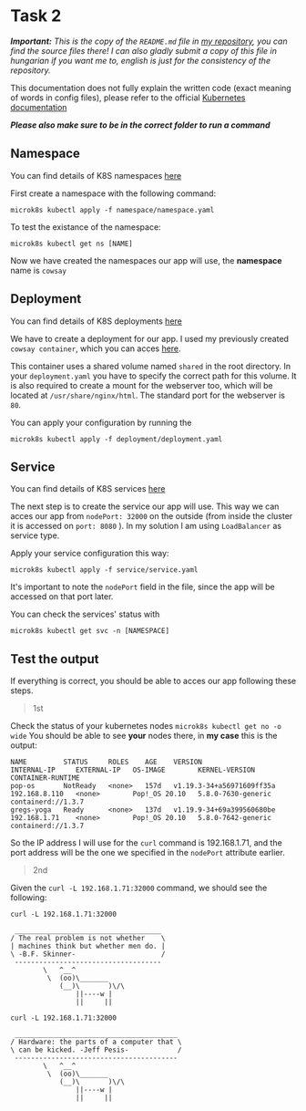 # Task 2

***Important:** This is the copy of the `README.md` file in [my repository](https://github.com/D3w4r/hakap), you can find the source files there! I can also gladly submit a copy of this file in hungarian if you want me to, english is just for the consistency of the repository.*

This documentation does not fully explain the written code (exact meaning of words in config files),
please refer to the official [Kubernetes documentation](https://kubernetes.io/)

***Please also make sure to be in the correct folder to run a command***

## Namespace

You can find details of K8S namespaces [here](https://kubernetes.io/docs/concepts/overview/working-with-objects/namespaces/)

First create a namespace with the following command:

```
microk8s kubectl apply -f namespace/namespace.yaml
```

To test the existance of the namespace:

```
microk8s kubectl get ns [NAME]
```

Now we have created the namespaces our app will use, the **namespace** name is `cowsay`

## Deployment

You can find details of K8S deployments [here](https://kubernetes.io/docs/concepts/workloads/controllers/deployment/)

We have to create a deployment for our app. I used my previously created `cowsay container`, which you can acces [here](https://hub.docker.com/layers/140577465/d3w4r/hakap/cowsay/images/sha256-e99d1ded13c64ab58d13fb434fe7040efa640a82ef478f9b6742a014b4421736?context=explore).

This container uses a shared volume named `shared` in the root directory. In your `deployment.yaml` you have to specify the correct path for this volume. It is also required to create a mount for the webserver too, which will be located at `/usr/share/nginx/html`. The standard port for the webserver is `80`.

You can apply your configuration by running the

```
microk8s kubectl apply -f deployment/deployment.yaml
```

## Service

You can find details of K8S services [here](https://kubernetes.io/docs/concepts/services-networking/service/)

The next step is to create the service our app will use. This way we can acces our app from `nodePort: 32000` on the outside (from inside the cluster it is accessed on `port: 8080` ). In my solution I am using `LoadBalancer` as service type.

Apply your service configuration this way:

```
microk8s kubectl apply -f service/service.yaml
```

It's important to note the `nodePort` field in the file, since the app will be accessed on that port later.

You can check the services' status with

```
microk8s kubectl get svc -n [NAMESPACE]
```

## Test the output

If everything is correct, you should be able to acces our app following these steps.

> 1st

Check the status of your kubernetes nodes
``` microk8s kubectl get no -o wide ```
You should be able to see **your** nodes there, in **my case** this is the output:

```
NAME         STATUS     ROLES    AGE    VERSION                     INTERNAL-IP     EXTERNAL-IP   OS-IMAGE        KERNEL-VERSION       CONTAINER-RUNTIME
pop-os       NotReady   <none>   157d   v1.19.3-34+a56971609ff35a   192.168.8.110   <none>        Pop!_OS 20.10   5.8.0-7630-generic   containerd://1.3.7
gregs-yoga   Ready      <none>   137d   v1.19.9-34+69a399560680be   192.168.1.71    <none>        Pop!_OS 20.10   5.8.0-7642-generic   containerd://1.3.7
```

So the IP address I will use for the `curl` command is 192.168.1.71, and the port address will be the one we specified in the `nodePort` attribute earlier.

> 2nd

Given the ```curl -L 192.168.1.71:32000``` command, we should see the following:

```
curl -L 192.168.1.71:32000
```

```
 ____________________________________
/ The real problem is not whether    \
| machines think but whether men do. |
\ -B.F. Skinner-                     /
 ------------------------------------
        \   ^__^
         \  (oo)\_______
            (__)\       )\/\
                ||----w |
                ||     ||
```

```
curl -L 192.168.1.71:32000
```

```
 ________________________________________
/ Hardware: the parts of a computer that \
\ can be kicked. -Jeff Pesis-            /
 ----------------------------------------
        \   ^__^
         \  (oo)\_______
            (__)\       )\/\
                ||----w |
                ||     ||
```
